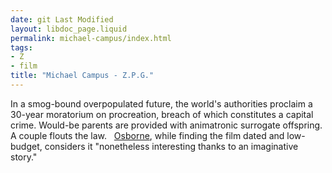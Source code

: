 ```yaml
---
date: git Last Modified
layout: libdoc_page.liquid
permalink: michael-campus/index.html
tags:
- Z
- film
title: "Michael Campus - Z.P.G."
---
```


In a smog-bound overpopulated future, the world's  authorities proclaim a 30-year moratorium on procreation, breach of which  constitutes a capital crime. Would-be parents are provided with animatronic  surrogate offspring. A couple flouts the law.
 
<a href="biblio.htm#Osborne">Osborne</a>, while finding  the film dated and low-budget, considers it "nonetheless interesting thanks to  an imaginative story."